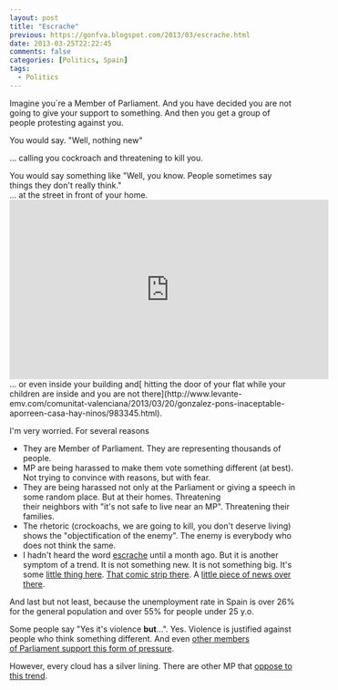 ```yaml
---
layout: post
title: "Escrache"
previous: https://gonfva.blogspot.com/2013/03/escrache.html
date: 2013-03-25T22:22:45
comments: false
categories: [Politics, Spain]
tags:
  - Politics
---
```


Imagine you´re a Member of&nbsp;Parliament. And you have decided you are not going to give your support to something. And then you get a group of people protesting against you.
<div>
You would say. "Well, nothing new"


... calling you&nbsp;cockroach&nbsp;and threatening to kill you.&nbsp;</div><div>
</div><div>You would say something like "Well, you know. People sometimes say things they don't really think."</div><div>
</div><div>... at the street in front of your home.&nbsp;</div><div>
</div><iframe allowfullscreen="" frameborder="0" height="315" src="http://www.youtube.com/embed/tZH11RhdrrI" width="560"></iframe>
<div>
</div><div>... or even inside your building and[ hitting the door of your flat while your children are inside and you are not there](http://www.levante-emv.com/comunitat-valenciana/2013/03/20/gonzalez-pons-inaceptable-aporreen-casa-hay-ninos/983345.html).


I'm very worried. For several reasons</div><div><ul><li>They are Member of&nbsp;Parliament. They are representing thousands of people.</li><li>MP are being&nbsp;harassed&nbsp;to make them vote something different (at best). Not&nbsp;trying&nbsp;to convince with reasons, but with fear.</li><li>They are being&nbsp;harassed&nbsp;not only at the&nbsp;Parliament&nbsp;or giving a speech in some random place. But at their homes. Threatening their&nbsp;neighbors&nbsp;with "it's not safe to live near an MP".&nbsp;Threatening&nbsp;their families.</li><li>The&nbsp;rhetoric&nbsp;(crockoachs, we are going to kill, you don't deserve living) shows the "objectification of the enemy". The enemy is everybody who does not think the same.</li><li>I hadn't heard the word&nbsp;[escrache](http://es.wikipedia.org/wiki/Escrache)&nbsp;until a month ago. But it is another symptom of a trend.&nbsp;It is not something new. It is not something big. It's some [little thing here](http://www.madridiario.es/2012/Diciembre/madrid/225459/tienda-guillotina-madrid-unica-europa.html16). [That comic strip there](http://www.elmundo.es/blogs/elmundo/elblogdesantiagogonzalez/2012/12/18/afinen-la-punteria.html). A [little piece of news over there](http://www.abc.es/sociedad/20130208/rc-grupo-anarquista-asume-bomba-201302081229.html).&nbsp;</li></ul>And last but not least, because the unemployment rate in Spain&nbsp;is over 26% for the general population and over 55% for people under 25 y.o.


Some people say "Yes it's violence&nbsp;<b>but</b>...". Yes. Violence is justified against people who think something different. And even&nbsp;[other members of&nbsp;Parliament&nbsp;support this form of pressure](https://www.facebook.com/alberto.garzon.espinosa/posts/435341839891927).


However, every cloud has a silver lining. There are other MP that&nbsp;[oppose to this trend](http://rosadiez.net/2013/03/25/no/).















</div><div></div>
